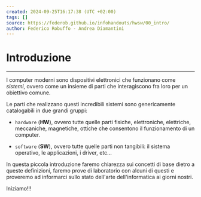```yaml
---
created: 2024-09-25T16:17:38 (UTC +02:00)
tags: []
source: https://federob.github.io/infohandouts/hwsw/00_intro/
author: Federico Robuffo - Andrea Diamantini
---
```


# Introduzione

---
I computer moderni sono dispositivi elettronici che funzionano come _sistemi_, ovvero come un insieme di parti che interagiscono fra loro per un obiettivo comune.

Le parti che realizzano questi incredibili sistemi sono genericamente catalogabili in due grandi gruppi:

-   `hardware` (**HW**), ovvero tutte quelle parti fisiche, elettroniche, elettriche, meccaniche, magnetiche, ottiche che consentono il funzionamento di un computer.
    
-   `software` (**SW**), ovvero tutte quelle parti non tangibili: il sistema operativo, le applicazioni, i driver, etc...
    

In questa piccola introduzione faremo chiarezza sui concetti di base dietro a queste definizioni, faremo prove di laboratorio con alcuni di questi e proveremo ad informarci sullo stato dell'arte dell'informatica ai giorni nostri.

Iniziamo!!!

